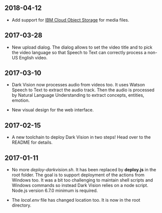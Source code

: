 
## 2018-04-12

  * Add support for [IBM Cloud Object Storage](https://console.bluemix.net/catalog/services/cloud-object-storage) for media files.

## 2017-03-28

  * New upload dialog. The dialog allows to set the video title and to pick the video language so that Speech to Text can correctly process a non-US English video.

## 2017-03-10

  * Dark Vision now processes audio from videos too. It uses Watson Speech to Text to extract the audio track. Then the audio is processed by Natural Language Understanding to extract concepts, entities, emotion.

  * New visual design for the web interface.

## 2017-02-15

  * A new toolchain to deploy Dark Vision in two steps! Head over to the README for details.

## 2017-01-11

  * No more *deploy-darkvision.sh*. It has been replaced by **deploy.js** in the root folder. The goal is to support deployment of the actions from Windows too. It was a bit too challenging to maintain shell scripts and Windows commands so instead Dark Vision relies on a node script. Node.js version 6.7.0 minimum is required.

  * The *local.env* file has changed location too. It is now in the root directory.
